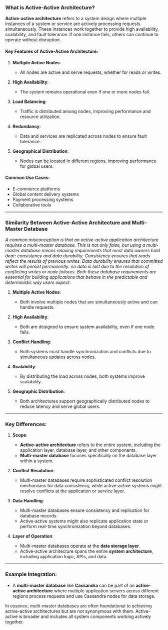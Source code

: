 ### **What is Active-Active Architecture?**

**Active-active architecture** refers to a system design where multiple instances of a system or service are actively processing requests simultaneously. These instances work together to provide high availability, scalability, and fault tolerance. If one instance fails, others can continue to operate without disruption.

#### **Key Features of Active-Active Architecture**:

1. **Multiple Active Nodes**:
    
    - All nodes are active and serve requests, whether for reads or writes.
2. **High Availability**:
    
    - The system remains operational even if one or more nodes fail.
3. **Load Balancing**:
    
    - Traffic is distributed among nodes, improving performance and resource utilization.
4. **Redundancy**:
    
    - Data and services are replicated across nodes to ensure fault tolerance.
5. **Geographical Distribution**:
    
    - Nodes can be located in different regions, improving performance for global users.

#### **Common Use Cases**:

- E-commerce platforms
- Global content delivery systems
- Payment processing systems
- Collaborative tools

---

### **Similarity Between Active-Active Architecture and Multi-Master Database**

*A common misconception is that an active-active application architecture requires a multi-master database. This is not only false, but using a multi-master database means relaxing requirements that most data owners hold dear: consistency and data durability. Consistency ensures that reads reflect the results of previous writes. Data durability ensures that committed writes will persist permanently: no data is lost due to the resolution of conflicting writes or node failures. Both these database requirements are essential for building applications that behave in the predictable and deterministic way users expect.*

1. **Multiple Active Nodes**:
    
    - Both involve multiple nodes that are simultaneously active and can handle requests.
2. **High Availability**:
    
    - Both are designed to ensure system availability, even if one node fails.
3. **Conflict Handling**:
    
    - Both systems must handle synchronization and conflicts due to simultaneous updates across nodes.
4. **Scalability**:
    
    - By distributing the load across nodes, both systems improve scalability.
5. **Geographic Distribution**:
    
    - Both architectures support geographically distributed nodes to reduce latency and serve global users.

---

### **Key Differences**:

1. **Scope**:
    
    - **Active-active architecture** refers to the entire system, including the application layer, database layer, and other components.
    - **Multi-master database** focuses specifically on the database layer within a system.
2. **Conflict Resolution**:
    
    - Multi-master databases require sophisticated conflict resolution mechanisms for data consistency, while active-active systems might resolve conflicts at the application or service layer.
3. **Data Handling**:
    
    - Multi-master databases ensure consistency and replication for database records.
    - Active-active systems might also replicate application state or perform real-time synchronization beyond databases.
4. **Layer of Operation**:
    
    - Multi-master databases operate at the **data storage layer**.
    - Active-active architecture spans the entire **system architecture**, including application logic, APIs, and data.

---

### **Example Integration**:

- A **multi-master database** like **Cassandra** can be part of an **active-active architecture** where multiple application servers across different regions process requests and use Cassandra nodes for data storage.

In essence, multi-master databases are often foundational to achieving active-active architectures but are not synonymous with them. Active-active is broader and includes all system components working actively together.